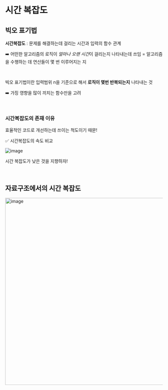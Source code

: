 # 시간 복잡도

## 빅오 표기법

**시간복잡도** : 문제를 해결하는데 걸리는 시간과 입력의 함수 관계

➡️ 어떤한 알고리즘의 로직이 *얼마나 오랜 시간*이 걸리는지 나타내는데 쓰임 = 알고리즘을 수행하는 데 연산들이 몇 번 이루어지는 지



<br>

빅오 표기법이란 입력범위 n을 기준으로 해서 **로직이 몇번 반복되는지** 나타내는 것

➡️ 가징 영향을 많이 끼치는 함수만을 고려


<Br>

### 시간복잡도의 존재 이유

효율적인 코드로 개선하는데 쓰이는 척도이기 때문!


✅ 시간복잡도의 속도 비교

![image](https://github.com/sxunea/CS-Study/assets/81572478/a6d37e95-bd45-48d0-ad5c-ba596274379f)

시간 복잡도가 낮은 것을 지향하자!



<br>

## 자료구조에서의 시간 복잡도

<img width="597" alt="image" src="https://github.com/sxunea/CS-Study/assets/81572478/fa5f0f8e-49a2-4bcb-9c24-4f1069f5c926">